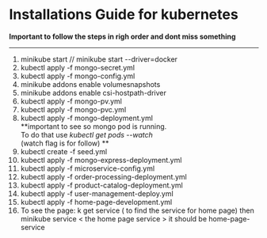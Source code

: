 # Installations Guide for kubernetes

**Important to follow the steps in righ order and dont miss something**

---

1.  minikube start // minikube start --driver=docker
2.  kubectl apply -f mongo-secret.yml
3.  kubectl apply -f mongo-config.yml
4.  minikube addons enable volumesnapshots
5.  minikube addons enable csi-hostpath-driver
6.  kubectl apply -f mongo-pv.yml
7.  kubectl apply -f mongo-pvc.yml
8.  kubectl apply -f mongo-deployment.yml
    <br>
    **important to see so mongo pod is running. <br>
    To do that use _kubectl get pods --watch_ <br>
    (watch flag is for follow) **
9.  kubectl create -f seed.yml
10. kubectl apply -f mongo-express-deployment.yml
11. kubectl apply -f microservice-config.yml
12. kubectl apply -f order-processing-deployment.yml
13. kubectl apply -f product-catalog-deployment.yml
14. kubectl apply -f user-management-deploy.yml
15. kubectl apply -f home-page-development.yml
16. To see the page: k get service ( to find the service for home page) then minikube service < the home page service > it should be home-page-service
